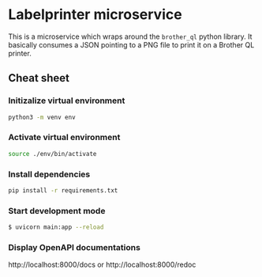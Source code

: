 # Labelprinter microservice

This is a microservice which wraps around the `brother_ql` python library. It basically consumes a JSON pointing to a PNG file to print it on a Brother QL printer.

## Cheat sheet

### Initizalize virtual environment

```sh
python3 -m venv env
```

### Activate virtual environment

```sh
source ./env/bin/activate
```

### Install dependencies

```sh
pip install -r requirements.txt
```

### Start development mode

```sh
$ uvicorn main:app --reload
```

### Display OpenAPI documentations

http://localhost:8000/docs or http://localhost:8000/redoc
